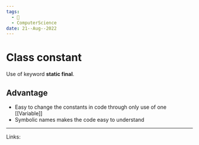 ```yaml
---
tags:
  - 🌱
  - ComputerScience 
date: 21--Aug--2022
---
```


# Class constant

Use of keyword **static final**.

## Advantage
- Easy to change the constants in code through only use of one [[Variable]]
- Symbolic names makes the code easy to understand

---
Links: 